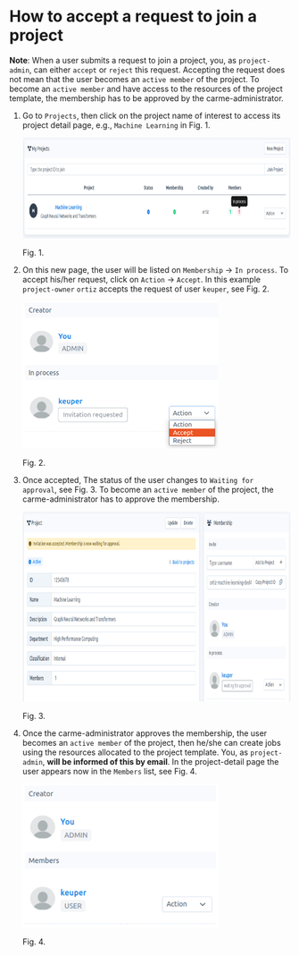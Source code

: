 # How to accept a request to join a project

**Note**: When a user submits a request to join a project, you, as `project-admin`, can either `accept` or `reject` this request. Accepting the request does not mean that the user becomes an `active member` of the project. To become an `active member` and have access to the resources of the project template, the membership has to be approved by the carme-administrator.

1.  Go to `Projects`, then click on the project name of interest to access its project detail page, e.g., `Machine Learning` in Fig. 1.
    
    <img src="images/project-request-accept-list-admin.png" alt="project-request-accept-list-admin.png" width="851" height="180" class="jop-noMdConv">
    
    Fig. 1.
    
2.  On this new page, the user will be listed on `Membership` -\> `In process`. To accept his/her request, click on `Action` -\> `Accept`. In this example `project-owner` `ortiz` accepts the request of user `keuper`, see Fig. 2.
    
    <img src="images/project-member-accept-detail-admin.png" alt="project-member-accept-detail-admin.png" width="350" height="263" class="jop-noMdConv">
    
    Fig. 2.
    
3.  Once accepted, The status of the user changes to `Waiting for approval`, see Fig. 3. To become an `active member` of the project, the carme-administrator has to approve the membership.
    

    <img src="images/project-admin-accept-waiting-for-approval-detail.png" alt="project-admin-accept-waiting-for-approval-detail.png" width="850" height="340" class="jop-noMdConv">

    Fig. 3.

6.  Once the carme-administrator approves the membership, the user becomes an `active member` of the project, then he/she can create jobs using the resources allocated to the project template. You, as `project-admin`, **will be informed of this by email**. In the project-detail page the user appears now in the `Members` list, see Fig. 4.

    <img src="images/project-member-active-detail-admin-approved.png" alt="project-member-active-detail-admin-approved.png" width="351" height="257">


    Fig. 4.
